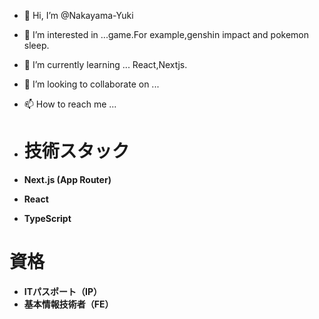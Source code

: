 - 👋 Hi, I’m @Nakayama-Yuki
- 👀 I’m interested in ...game.For example,genshin impact and pokemon sleep.
- 🌱 I’m currently learning ...  React,Nextjs.
- 💞️ I’m looking to collaborate on ...
- 📫 How to reach me ...

- # 技術スタック

- **Next.js (App Router)**
- **React**
- **TypeScript**

# 資格

- **ITパスポート（IP）**
- **基本情報技術者（FE）**

<!---
Nakayama-Yuki/Nakayama-Yuki is a ✨ special ✨ repository because its `README.md` (this file) appears on your GitHub profile.
You can click the Preview link to take a look at your changes.
--->
